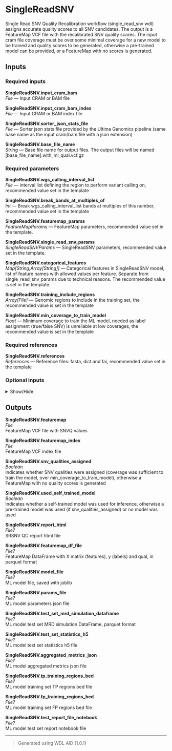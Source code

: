 # SingleReadSNV
Single Read SNV Quality Recalibration workflow (single_read_snv wdl) assigns accurate quality scores to all SNV candidates. The output is a FeatureMap VCF file with the recalibrated SNV quality scores. The input cram file coverage must be over some minimal coverage for a new model to be trained and quality scores to be generated, otherwise a pre-trained model can be provided, or a FeatureMap with no scores is generated.

## Inputs

### Required inputs
<p name="SingleReadSNV.input_cram_bam">
        <b>SingleReadSNV.input_cram_bam</b><br />
        <i>File </i> &mdash; 
         Input CRAM or BAM file <br /> 
</p>
<p name="SingleReadSNV.input_cram_bam_index">
        <b>SingleReadSNV.input_cram_bam_index</b><br />
        <i>File </i> &mdash; 
         Input CRAM or BAM index file <br /> 
</p>
<p name="SingleReadSNV.sorter_json_stats_file">
        <b>SingleReadSNV.sorter_json_stats_file</b><br />
        <i>File </i> &mdash; 
         Sorter json stats file provided by the Ultima Genomics pipeline (same base name as the input cram/bam file with a json extension) <br /> 
</p>
<p name="SingleReadSNV.base_file_name">
        <b>SingleReadSNV.base_file_name</b><br />
        <i>String </i> &mdash; 
         Base file name for output files. The output files will be named [base_file_name].with_ml_qual.vcf.gz <br /> 
</p>

### Required parameters
<p name="SingleReadSNV.wgs_calling_interval_list">
        <b>SingleReadSNV.wgs_calling_interval_list</b><br />
        <i>File </i> &mdash; 
         interval list defining the region to perform variant calling on, recommended value set in the template <br /> 
</p>
<p name="SingleReadSNV.break_bands_at_multiples_of">
        <b>SingleReadSNV.break_bands_at_multiples_of</b><br />
        <i>Int </i> &mdash; 
         Break wgs_calling_interval_list bands at multiples of this number, recommended value set in the template <br /> 
</p>
<p name="SingleReadSNV.featuremap_params">
        <b>SingleReadSNV.featuremap_params</b><br />
        <i>FeatureMapParams </i> &mdash; 
         FeatureMap parameters, recommended value set in the template. <br /> 
</p>
<p name="SingleReadSNV.single_read_snv_params">
        <b>SingleReadSNV.single_read_snv_params</b><br />
        <i>SingleReadSNVParams </i> &mdash; 
         SingleReadSNV parameters, recommended value set in the template. <br /> 
</p>
<p name="SingleReadSNV.categorical_features">
        <b>SingleReadSNV.categorical_features</b><br />
        <i>Map[String,Array[String]] </i> &mdash; 
         Categorical features in SingleReadSNV model, list of feature names with allowed values per feature. Separate from single_read_snv_params due to technical reasons. The recommended value is set in the template. <br /> 
</p>
<p name="SingleReadSNV.training_include_regions">
        <b>SingleReadSNV.training_include_regions</b><br />
        <i>Array[File] </i> &mdash; 
         Genomic regions to include in the training set, the recommended value is set in the template <br /> 
</p>
<p name="SingleReadSNV.min_coverage_to_train_model">
        <b>SingleReadSNV.min_coverage_to_train_model</b><br />
        <i>Float </i> &mdash; 
         Minimum coverage to train the ML model, needed as label assignment (true/false SNV) is unreliable at low coverages, the recommended value is set in the template <br /> 
</p>

### Required references
<p name="SingleReadSNV.references">
        <b>SingleReadSNV.references</b><br />
        <i>References </i> &mdash; 
         Reference files: fasta, dict and fai, recommended value set in the template <br /> 
</p>

### Optional inputs
<details>
<summary> Show/Hide </summary>
<p name="SingleReadSNV.somatic_mutations_list">
        <b>SingleReadSNV.somatic_mutations_list</b><br />
        <i>Array[File]? &mdash; Default: None</i><br />
        Somatic mutations to be excluded from FP training set, will be appended to the fp_training_exclude_regions optional
</p>
<p name="SingleReadSNV.tp_training_exclude_regions">
        <b>SingleReadSNV.tp_training_exclude_regions</b><br />
        <i>Array[File]? &mdash; Default: None</i><br />
        Genomic regions to exclude from the training set TP examples, the recommended value is set in the template
</p>
<p name="SingleReadSNV.fp_training_exclude_regions">
        <b>SingleReadSNV.fp_training_exclude_regions</b><br />
        <i>Array[File]? &mdash; Default: None</i><br />
        Genomic regions to exclude from the training set FP examples, the recommended value is set in the template
</p>
<p name="SingleReadSNV.pre_trained_model_file">
        <b>SingleReadSNV.pre_trained_model_file</b><br />
        <i>File? &mdash; Default: None</i><br />
        Pre-trained ML model file, if provided the model will be used for inference and no self-trained model will be created. Use with care, the model must be trained on the same data type with the same features
</p>
<p name="SingleReadSNV.raise_exceptions_in_report">
        <b>SingleReadSNV.raise_exceptions_in_report</b><br />
        <i>Boolean &mdash; Default: None</i><br />
        Raise and exception and fail the pipeline if an error is raised in the QC report
</p>
</details>


## Outputs
<p name="SingleReadSNV.featuremap">
        <b>SingleReadSNV.featuremap</b><br />
        <i>File</i><br />
        FeatureMap VCF file with SNVQ values
</p>
<p name="SingleReadSNV.featuremap_index">
        <b>SingleReadSNV.featuremap_index</b><br />
        <i>File</i><br />
        FeatureMap VCF index file
</p>
<p name="SingleReadSNV.snv_qualities_assigned">
        <b>SingleReadSNV.snv_qualities_assigned</b><br />
        <i>Boolean</i><br />
        Indicates whether SNV qualities were assigned (coverage was sufficient to train the model, over min_coverage_to_train_model), otherwise a FeatureMap with no quality scores is generated
</p>
<p name="SingleReadSNV.used_self_trained_model">
        <b>SingleReadSNV.used_self_trained_model</b><br />
        <i>Boolean</i><br />
        Indicates whether a self-trained model was used for inference, otherwise a pre-trained model was used (if snv_qualities_assigned) or no model was used
</p>
<p name="SingleReadSNV.report_html">
        <b>SingleReadSNV.report_html</b><br />
        <i>File?</i><br />
        SRSNV QC report html file
</p>
<p name="SingleReadSNV.featuremap_df_file">
        <b>SingleReadSNV.featuremap_df_file</b><br />
        <i>File?</i><br />
        FeatureMap DataFrame with X matrix (features), y (labels) and qual, in parquet format
</p>
<p name="SingleReadSNV.model_file">
        <b>SingleReadSNV.model_file</b><br />
        <i>File?</i><br />
        ML model file, saved with joblib
</p>
<p name="SingleReadSNV.params_file">
        <b>SingleReadSNV.params_file</b><br />
        <i>File?</i><br />
        ML model parameters json file
</p>
<p name="SingleReadSNV.test_set_mrd_simulation_dataframe">
        <b>SingleReadSNV.test_set_mrd_simulation_dataframe</b><br />
        <i>File?</i><br />
        ML model test set MRD simulation DataFrame, parquet format
</p>
<p name="SingleReadSNV.test_set_statistics_h5">
        <b>SingleReadSNV.test_set_statistics_h5</b><br />
        <i>File?</i><br />
        ML model test set statistics h5 file
</p>
<p name="SingleReadSNV.aggregated_metrics_json">
        <b>SingleReadSNV.aggregated_metrics_json</b><br />
        <i>File?</i><br />
        ML model aggregated metrics json file
</p>
<p name="SingleReadSNV.tp_training_regions_bed">
        <b>SingleReadSNV.tp_training_regions_bed</b><br />
        <i>File?</i><br />
        ML model training set TP regions bed file
</p>
<p name="SingleReadSNV.fp_training_regions_bed">
        <b>SingleReadSNV.fp_training_regions_bed</b><br />
        <i>File?</i><br />
        ML model training set FP regions bed file
</p>
<p name="SingleReadSNV.test_report_file_notebook">
        <b>SingleReadSNV.test_report_file_notebook</b><br />
        <i>File?</i><br />
        ML model test set report notebook file
</p>

<hr />

> Generated using WDL AID (1.0.1)
